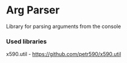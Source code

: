 # Arg Parser
Library for parsing arguments from the console

### Used libraries
x590.util - https://github.com/petr590/x590.util
